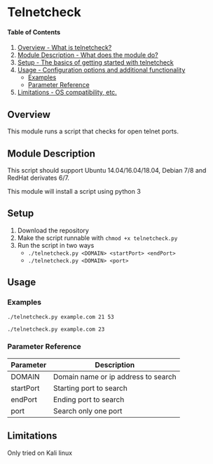 # Telnetcheck

#### Table of Contents

1. [Overview - What is telnetcheck?](#overview)
1. [Module Description - What does the module do?](#module-description)
1. [Setup - The basics of getting started with telnetcheck](#setup)
1. [Usage - Configuration options and additional functionality](#usage)
    * [Examples](#examples)
    * [Parameter Reference](#parameter-reference)
1. [Limitations - OS compatibility, etc.](#limitations)


## Overview

This module runs a script that checks for open telnet ports.


## Module Description

This script should support Ubuntu 14.04/16.04/18.04, Debian 7/8 and RedHat derivates 6/7.

This module will install a script using python 3

## Setup

1. Download the repository
2. Make the script runnable with `chmod +x telnetcheck.py`  
3. Run the script in two ways
    * `./telnetcheck.py <DOMAIN> <startPort> <endPort>`
    * `./telnetcheck.py <DOMAIN> <port>`

## Usage

### Examples

```
./telnetcheck.py example.com 21 53
```

```
./telnetcheck.py example.com 23
```

### Parameter Reference

|Parameter|Description|
|---------|-----------|
|DOMAIN|Domain name or ip address to search|
|startPort|Starting port to search|
|endPort|Ending port to search|
|port|Search only one port|



## Limitations

Only tried on Kali linux
